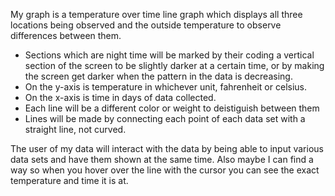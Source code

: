 My graph is a temperature over time line graph which displays all three locations being observed and the outside temperature to observe differences between them. 

- Sections which are night time will be marked by their coding a vertical section of the screen to be slightly darker at a certain time, or by making the screen get darker when the pattern in the data is decreasing.
- On the y-axis is temperature in whichever unit, fahrenheit or celsius.
- On the x-axis is time in days of data collected.
- Each line will be a different color or weight to deistiguish between them
- Lines will be made by connecting each point of each data set with a straight line, not curved.

The user of my data will interact with the data by being able to input various data sets and have them shown at the same time. Also maybe I can find a way so when you hover over the line with the cursor you can see the exact temperature and time it is at. 
